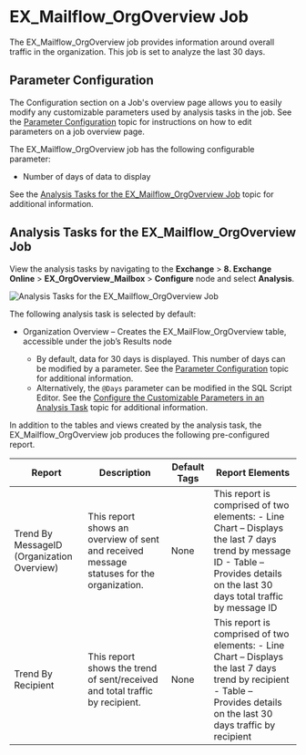 # EX_Mailflow_OrgOverview Job

The EX_Mailflow_OrgOverview job provides information around overall traffic in the organization.
This job is set to analyze the last 30 days.

## Parameter Configuration

The Configuration section on a Job's overview page allows you to easily modify any customizable
parameters used by analysis tasks in the job. See the
[Parameter Configuration](/docs/accessanalyzer/11.6/admin/jobs/job/overview.md#parameter-configuration)
topic for instructions on how to edit parameters on a job overview page.

The EX_Mailflow_OrgOverview job has the following configurable parameter:

- Number of days of data to display

See the
[Analysis Tasks for the EX_Mailflow_OrgOverview Job](#analysis-tasks-for-the-ex_mailflow_orgoverview-job)
topic for additional information.

## Analysis Tasks for the EX_Mailflow_OrgOverview Job

View the analysis tasks by navigating to the **Exchange** > **8. Exchange Online** >
**EX_OrgOverview_Mailbox** > **Configure** node and select **Analysis**.

![Analysis Tasks for the EX_Mailflow_OrgOverview Job](/img/product_docs/accessanalyzer/11.6/solutions/exchange/online/mailflow/mailfloworgoverviewanalysis.webp)

The following analysis task is selected by default:

- Organization Overview – Creates the EX_MailFlow_OrgOverview table, accessible under the job’s
  Results node

    - By default, data for 30 days is displayed. This number of days can be modified by a parameter.
      See the [Parameter Configuration](#parameter-configuration) topic for additional information.
    - Alternatively, the `@Days` parameter can be modified in the SQL Script Editor. See the
      [Configure the Customizable Parameters in an Analysis Task](/docs/accessanalyzer/11.6/admin/jobs/job/configure/analysiscustomizableparameters.md)
      topic for additional information.

In addition to the tables and views created by the analysis task, the EX_Mailflow_OrgOverview job
produces the following pre-configured report.

| Report                                     | Description                                                                               | Default Tags | Report Elements                                                                                                                                                                  |
| ------------------------------------------ | ----------------------------------------------------------------------------------------- | ------------ | -------------------------------------------------------------------------------------------------------------------------------------------------------------------------------- |
| Trend By MessageID (Organization Overview) | This report shows an overview of sent and received message statuses for the organization. | None         | This report is comprised of two elements: - Line Chart – Displays the last 7 days trend by message ID - Table – Provides details on the last 30 days total traffic by message ID |
| Trend By Recipient                         | This report shows the trend of sent/received and total traffic by recipient.              | None         | This report is comprised of two elements: - Line Chart – Displays the last 7 days trend by recipient - Table – Provides details on the last 30 days traffic by recipient         |
